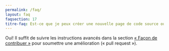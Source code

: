 ```yaml
---
permalink: /faq/
layout: faq
faqsection: 17
titre-faq: Est-ce que je peux créer une nouvelle page de code source ou de documentation ?
---
```


Oui! Il suffit de suivre les instructions avancés dans la section [« Façon de contribuer »](/site-web/contribuer) pour soumettre une amélioration (« pull request »).
